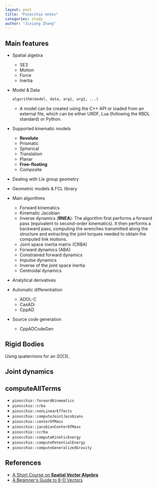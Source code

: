 ```yaml
---
layout: post
title: "Pinocchio notes"
categories: study
author: "Jixiang Zhang"
---
```



## Main features

* Spatial algebra
  * SE3
  * Motion
  * Force
  * Inertia
* Model & Data
  
  ```python
  algorithm(model, data, arg1, arg2, ...)
  ```

  * A model can be created using the C++ API or loaded from an external file, which can be either URDF, Lua (following the RBDL standard) or Python.

* Supported kinematic models
  * **Revolute**
  * Prismatic
  * Spherical
  * Translation
  * Planar
  * **Free-floating**
  * Composite
* Dealing with Lie group geometry
* Geometric models & FCL library
* Main algorithms
  * Forward kinematics
  * Kinematic Jacobian
  * Inverse dynamics (**RNEA**): The algorithm first performs a forward pass (equivalent to second-order kinematics). It then performs a backward pass, computing the wrenches transmitted along the structure and extracting the joint torques needed to obtain the computed link motions.
  * Joint space inertia matrix (CRBA)
  * Forward dynamics (ABA)
  * Constrained forward dynamics
  * Impulse dynamics
  * Inverse of the joint space inertia
  * Centroidal dynamics
* Analytical derivatives
* Automatic differentiation
  * ADOL-C
  * CasADi
  * CppAD
* Source code generation
  * CppADCodeGen

## Rigid Bodies

Using quaternions for an $SO(3)$.

## Joint dynamics

## computeAllTerms

* `pinocchio::forwardKinematics`
* `pinocchio::crba`
* `pinocchio::nonLinearEffects`
* `pinocchio::computeJointJacobians`
* `pinocchio::centerOfMass`
* `pinocchio::jacobianCenterOfMass`
* `pinocchio::ccrba`
* `pinocchio::computeKineticEnergy`
* `pinocchio::computePotentialEnergy`
* `pinocchio::computeGeneralizedGravity`

## References

* [A Short Course on **Spatial Vector Algebra**](https://royfeatherstone.org/teaching/2008/slidesX4.pdf)
* [A Beginner's Guide to 6-D Vectors](http://bleyer.org/files/A%20Beginner's%20Guide%20to%206-D%20Vectors%20-%20Feathersone%20(IEEE,%202010).pdf)
